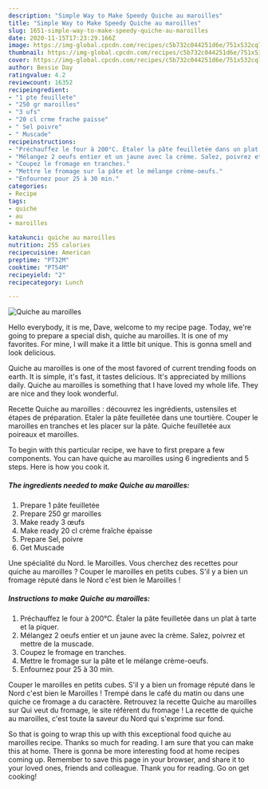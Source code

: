 ```yaml
---
description: "Simple Way to Make Speedy Quiche au maroilles"
title: "Simple Way to Make Speedy Quiche au maroilles"
slug: 1651-simple-way-to-make-speedy-quiche-au-maroilles
date: 2020-11-15T17:23:29.166Z
image: https://img-global.cpcdn.com/recipes/c5b732c044251d6e/751x532cq70/quiche-au-maroilles-photo-principale-de-la-recette.jpg
thumbnail: https://img-global.cpcdn.com/recipes/c5b732c044251d6e/751x532cq70/quiche-au-maroilles-photo-principale-de-la-recette.jpg
cover: https://img-global.cpcdn.com/recipes/c5b732c044251d6e/751x532cq70/quiche-au-maroilles-photo-principale-de-la-recette.jpg
author: Bessie Day
ratingvalue: 4.2
reviewcount: 16352
recipeingredient:
- "1 pte feuillete"
- "250 gr maroilles"
- "3 ufs"
- "20 cl crme frache paisse"
- " Sel poivre"
- " Muscade"
recipeinstructions:
- "Préchauffez le four à 200°C. Étaler la pâte feuilletée dans un plat à tarte et la piquer."
- "Mélangez 2 oeufs entier et un jaune avec la crème. Salez, poivrez et mettre de la muscade."
- "Coupez le fromage en tranches."
- "Mettre le fromage sur la pâte et le mélange crème-oeufs."
- "Enfournez pour 25 à 30 min."
categories:
- Recipe
tags:
- quiche
- au
- maroilles

katakunci: quiche au maroilles 
nutrition: 255 calories
recipecuisine: American
preptime: "PT32M"
cooktime: "PT54M"
recipeyield: "2"
recipecategory: Lunch

---
```



![Quiche au maroilles](https://img-global.cpcdn.com/recipes/c5b732c044251d6e/751x532cq70/quiche-au-maroilles-photo-principale-de-la-recette.jpg)

Hello everybody, it is me, Dave, welcome to my recipe page. Today, we're going to prepare a special dish, quiche au maroilles. It is one of my favorites. For mine, I will make it a little bit unique. This is gonna smell and look delicious.

Quiche au maroilles is one of the most favored of current trending foods on earth. It is simple, it's fast, it tastes delicious. It's appreciated by millions daily. Quiche au maroilles is something that I have loved my whole life. They are nice and they look wonderful.

Recette Quiche au maroilles : découvrez les ingrédients, ustensiles et étapes de préparation. Etaler la pâte feuilletée dans une tourtière. Couper le maroilles en tranches et les placer sur la pâte. Quiche feuilletée aux poireaux et maroilles.


To begin with this particular recipe, we have to first prepare a few components. You can have quiche au maroilles using 6 ingredients and 5 steps. Here is how you cook it.

<!--inarticleads1-->

##### The ingredients needed to make Quiche au maroilles:

1. Prepare 1 pâte feuilletée
1. Prepare 250 gr maroilles
1. Make ready 3 œufs
1. Make ready 20 cl crème fraîche épaisse
1. Prepare  Sel, poivre
1. Get  Muscade


Une spécialité du Nord. le Maroilles. Vous cherchez des recettes pour quiche au maroilles ? Couper le maroilles en petits cubes. S&#39;il y a bien un fromage réputé dans le Nord c&#39;est bien le Maroilles ! 

<!--inarticleads2-->

##### Instructions to make Quiche au maroilles:

1. Préchauffez le four à 200°C. Étaler la pâte feuilletée dans un plat à tarte et la piquer.
1. Mélangez 2 oeufs entier et un jaune avec la crème. Salez, poivrez et mettre de la muscade.
1. Coupez le fromage en tranches.
1. Mettre le fromage sur la pâte et le mélange crème-oeufs.
1. Enfournez pour 25 à 30 min.


Couper le maroilles en petits cubes. S&#39;il y a bien un fromage réputé dans le Nord c&#39;est bien le Maroilles ! Trempé dans le café du matin ou dans une quiche ce fromage a du caractère. Retrouvez la recette Quiche au maroilles sur Qui veut du fromage, le site référent du fromage ! La recette de quiche au maroilles, c&#39;est toute la saveur du Nord qui s&#39;exprime sur fond. 

So that is going to wrap this up with this exceptional food quiche au maroilles recipe. Thanks so much for reading. I am sure that you can make this at home. There is gonna be more interesting food at home recipes coming up. Remember to save this page in your browser, and share it to your loved ones, friends and colleague. Thank you for reading. Go on get cooking!
